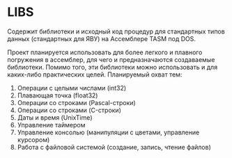 # LIBS
Содержит библиотеки и исходный код процедур для стандартных типов данных (стандартных для ЯВУ) на Ассемблере TASM под DOS.

Проект планируется использовать для более легкого и плавного погружения в ассемблер, для чего и предназначаются создаваемые библиотеки.
Помимо того, эти библиотеки можно использовать и для каких-либо практических целей. Планируемый охват тем:
1. Операции с целыми числами (int32)
2. Плавающая точка (float32)
3. Операции со строками (Pascal-строки)
4. Операции со строками (C-строки)
5. Даты и время (UnixTime)
6. Управление таймером
7. Управление консолью (манипуляции с цветами, управление курсором)
8. Работа с файловой системой (создание, запись, чтение файлов)
